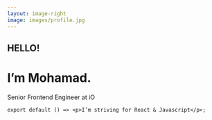 ```yaml
---
layout: image-right
image: images/profile.jpg
---
```


<h2>
  HELLO! 
</h2>
<h1 class="text-white">
  I’m Mohamad.
</h1>
<p>
  Senior Frontend Engineer at iO
</p>

```tsx
export default () => <p>I’m striving for React & Javascript</p>;
```
